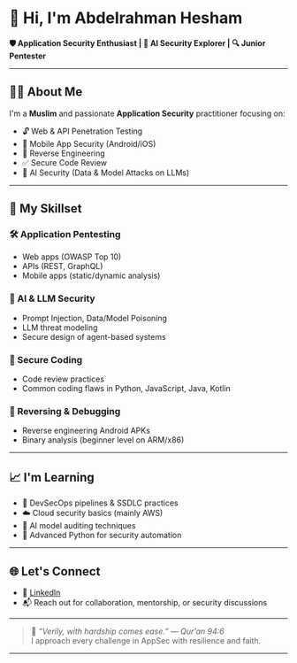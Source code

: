 # 👋 Hi, I'm Abdelrahman Hesham

**🛡️ Application Security Enthusiast | 🧠 AI Security Explorer | 🔍 Junior Pentester**

---

## 👨‍💻 About Me

I'm a **Muslim** and passionate **Application Security** practitioner focusing on:

- 🔓 Web & API Penetration Testing  
- 📱 Mobile App Security (Android/iOS)  
- 🔁 Reverse Engineering  
- ✅ Secure Code Review  
- 🧬 AI Security (Data & Model Attacks on LLMs)


---

## 🚀 My Skillset

### 🛠️ Application Pentesting
- Web apps (OWASP Top 10)
- APIs (REST, GraphQL)
- Mobile apps (static/dynamic analysis)

### 🧠 AI & LLM Security
- Prompt Injection, Data/Model Poisoning
- LLM threat modeling
- Secure design of agent-based systems

### 🧬 Secure Coding
- Code review practices
- Common coding flaws in Python, JavaScript, Java, Kotlin

### 🧪 Reversing & Debugging
- Reverse engineering Android APKs
- Binary analysis (beginner level on ARM/x86)

---

## 📈 I'm Learning

- 🔐 DevSecOps pipelines & SSDLC practices  
- ☁️ Cloud security basics (mainly AWS)  
- 🧠 AI model auditing techniques  
- 🐍 Advanced Python for security automation

---

## 🌐 Let's Connect

- 💼 [LinkedIn](https://www.linkedin.com/in/abdelrahman-hesham-b208b427b/)
- 📬 Reach out for collaboration, mentorship, or security discussions

---

> 🕋 *“Verily, with hardship comes ease.” — Qur’an 94:6*  
> I approach every challenge in AppSec with resilience and faith.

---

